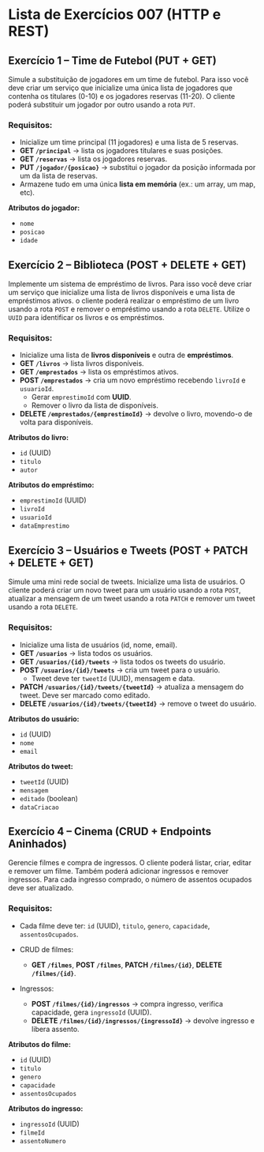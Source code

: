 # Lista de Exercícios 007 (HTTP e REST)

## Exercício 1 – Time de Futebol (PUT + GET)

Simule a substituição de jogadores em um time de futebol. Para isso você deve criar um serviço que inicialize uma única lista de jogadores que contenha os titulares (0-10) e os jogadores reservas (11-20). O cliente poderá substituir um jogador por outro usando a rota `PUT`.

### Requisitos:

* Inicialize um time principal (11 jogadores) e uma lista de 5 reservas.
* **GET `/principal`** → lista os jogadores titulares e suas posições.
* **GET `/reservas`** → lista os jogadores reservas.
* **PUT `/jogador/{posicao}`** → substitui o jogador da posição informada por um da lista de reservas.
* Armazene tudo em uma única **lista em memória** (ex.: um array, um map, etc).

**Atributos do jogador:**

* `nome`
* `posicao`
* `idade`

## Exercício 2 – Biblioteca (POST + DELETE + GET)

Implemente um sistema de empréstimo de livros. Para isso você deve criar um serviço que inicialize uma lista de livros disponíveis e uma lista de empréstimos ativos. o cliente poderá realizar o empréstimo de um livro usando a rota `POST` e remover o empréstimo usando a rota `DELETE`. Utilize o `UUID` para identificar os livros e os empréstimos.

### Requisitos:

* Inicialize uma lista de **livros disponíveis** e outra de **empréstimos**.
* **GET `/livros`** → lista livros disponíveis.
* **GET `/emprestados`** → lista os empréstimos ativos.
* **POST `/emprestados`** → cria um novo empréstimo recebendo `livroId` e `usuarioId`.
  * Gerar `emprestimoId` com **UUID**.
  * Remover o livro da lista de disponíveis.
* **DELETE `/emprestados/{emprestimoId}`** → devolve o livro, movendo-o de volta para disponíveis.

**Atributos do livro:**

* `id` (UUID)
* `titulo`
* `autor`

**Atributos do empréstimo:**

* `emprestimoId` (UUID)
* `livroId`
* `usuarioId`
* `dataEmprestimo`

## Exercício 3 – Usuários e Tweets (POST + PATCH + DELETE + GET)

Simule uma mini rede social de tweets. Inicialize uma lista de usuários. O cliente poderá criar um novo tweet para um usuário usando a rota `POST`, atualizar a mensagem de um tweet usando a rota `PATCH` e remover um tweet usando a rota `DELETE`.

### Requisitos:

* Inicialize uma lista de usuários (id, nome, email).
* **GET `/usuarios`** → lista todos os usuários.
* **GET `/usuarios/{id}/tweets`** → lista todos os tweets do usuário.
* **POST `/usuarios/{id}/tweets`** → cria um tweet para o usuário.
  * Tweet deve ter `tweetId` (UUID), mensagem e data.
* **PATCH `/usuarios/{id}/tweets/{tweetId}`** → atualiza a mensagem do tweet. Deve ser marcado como editado.
* **DELETE `/usuarios/{id}/tweets/{tweetId}`** → remove o tweet do usuário.

**Atributos do usuário:**

* `id` (UUID)
* `nome`
* `email`

**Atributos do tweet:**

* `tweetId` (UUID)
* `mensagem`
* `editado` (boolean)
* `dataCriacao`

## Exercício 4 – Cinema (CRUD + Endpoints Aninhados)

Gerencie filmes e compra de ingressos. O cliente poderá listar, criar, editar e remover um filme. Também poderá adicionar ingressos e remover ingressos. Para cada ingresso comprado, o número de assentos ocupados deve ser atualizado.

### Requisitos:

* Cada filme deve ter: `id` (UUID), `titulo`, `genero`, `capacidade`, `assentosOcupados`.
* CRUD de filmes:

  * **GET `/filmes`**, **POST `/filmes`**, **PATCH `/filmes/{id}`**, **DELETE `/filmes/{id}`**.
* Ingressos:

  * **POST `/filmes/{id}/ingressos`** → compra ingresso, verifica capacidade, gera `ingressoId` (UUID).
  * **DELETE `/filmes/{id}/ingressos/{ingressoId}`** → devolve ingresso e libera assento.

**Atributos do filme:**

* `id` (UUID)
* `titulo`
* `genero`
* `capacidade`
* `assentosOcupados`

**Atributos do ingresso:**

* `ingressoId` (UUID)
* `filmeId`
* `assentoNumero`

